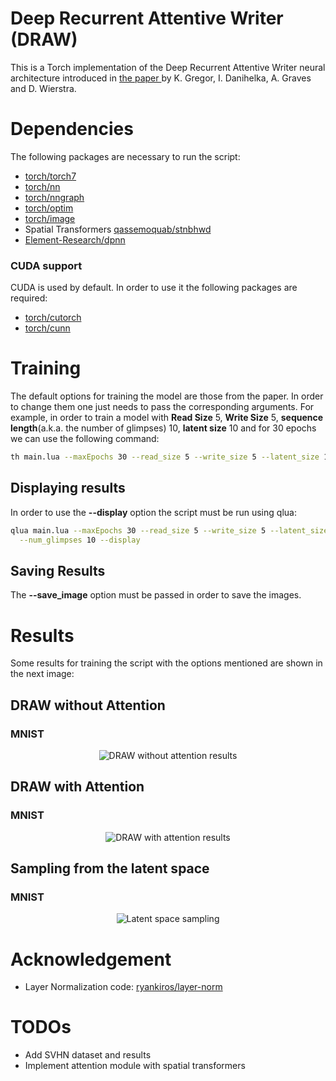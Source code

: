 
# Deep Recurrent Attentive Writer (DRAW)
  This is a Torch implementation of the Deep Recurrent Attentive Writer neural architecture introduced in
  [the paper ](https://arxiv.org/abs/1502.04623)
  by K. Gregor, I. Danihelka, A. Graves and D. Wierstra.

# Dependencies

The following packages are necessary to run the script:

- [torch/torch7](https://github.com/torch/torch7)
- [torch/nn](https://github.com/torch/nn)
- [torch/nngraph](https://github.com/torch/nngraph)
- [torch/optim](https://github.com/torch/optim)
- [torch/image](https://github.com/torch/image)
- Spatial Transformers [qassemoquab/stnbhwd](https://github.com/qassemoquab/stnbhwd)
- [Element-Research/dpnn](https://github.com/Element-Research/dpnn)


### CUDA support

CUDA is used by default. In order to use it the following packages are required:

- [torch/cutorch](https://github.com/torch/cutorch)
- [torch/cunn](https://github.com/torch/cunn)

# Training

The default options for training the model are those from the paper. In order to change them
one just needs to pass the corresponding arguments. For example, in order to train a model
with **Read Size** 5, **Write Size** 5, **sequence length**(a.k.a. the number of glimpses) 10,
**latent size** 10 and for 30 epochs we can use the following command:

```bash
th main.lua --maxEpochs 30 --read_size 5 --write_size 5 --latent_size 10 --batch_size 64 --num_glimpses 10
```

## Displaying results

In order to use the **--display** option the script must be run using qlua:
```bash
qlua main.lua --maxEpochs 30 --read_size 5 --write_size 5 --latent_size 10 --batch_size 64 \
  --num_glimpses 10 --display
```

## Saving Results

The **--save_image** option must be passed in order to save the images.

# Results

Some results for training the script with the options mentioned are shown in the next image:

## DRAW without Attention
### MNIST
<p align="center">
  <img src="https://cloud.githubusercontent.com/assets/5918727/21425746/93379cb2-c853-11e6-9431-0bfeb29ef1b9.gif"
  alt="DRAW without attention results"/>
</p>

## DRAW with Attention
### MNIST
<p align="center">
  <img src="https://cloud.githubusercontent.com/assets/5918727/21425681/55e9006c-c853-11e6-96d1-2dfb79796d76.gif"
  alt="DRAW with attention results"/>
</p>

## Sampling from the latent space
### MNIST

<p align="center">
  <img src="https://cloud.githubusercontent.com/assets/5918727/21425788/d33fe72e-c853-11e6-9520-a2c3a2523529.gif"
  alt="Latent space sampling"/>
</p>

# Acknowledgement

- Layer Normalization code: [ryankiros/layer-norm](https://github.com/ryankiros/layer-norm)

# TODOs

- Add SVHN dataset and results
- Implement attention module with spatial transformers
